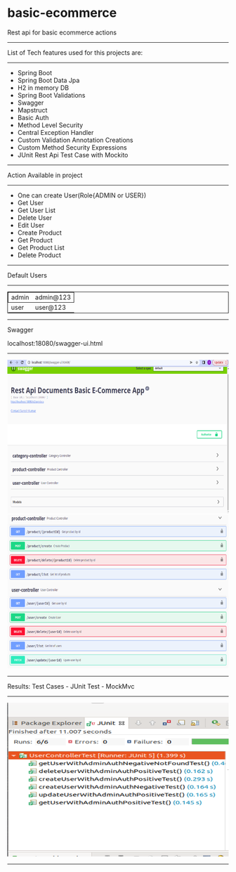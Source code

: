 # basic-ecommerce
Rest api for basic ecommerce actions
<hr>
<p>List of Tech features used for this projects are: <p>
<hr>
<ul>
<li>Spring Boot</li>
<li>Spring Boot Data Jpa</li>
<li>H2 in memory DB</li>
<li>Spring Boot Validations</li>
<li>Swagger</li>
<li>Mapstruct</li>
<li>Basic Auth</li>
<li>Method Level Security</li>
<li>Central Exception Handler</li>
<li>Custom Validation Annotation Creations</li>
<li>Custom Method Security Expressions</li>
<li>JUnit Rest Api Test Case with Mockito</li>
</ul>
<hr>
<p>Action Available in project <p>
<hr>
<ul>
<li>One can create User(Role{ADMIN or USER})</li>
<li>Get User</li>
<li>Get User List</li>
<li>Delete User</li>
<li>Edit User</li>
<li>Create Product</li>
<li>Get Product</li>
<li>Get Product List</li>
<li>Delete Product</li>
</ul>
<hr>
<p>Default Users<p>
<hr>
<table style="border: 1px solid;">
<tr style="border: 1px solid;">
<td>admin</td>
<td>admin@123</td>
</tr>
<tr>
<td>user</td>
<td>user@123</td>
</tr>
</table>
<hr>
<p>Swagger<p>
<p>localhost:18080/swagger-ui.html<p>
<hr>
<img src="swagger1.png" width="600px" height="350px"/>
<img src="swagger2.png" width="600px" height="350px"/>
<hr>
<p>Results: Test Cases - JUnit Test - MockMvc<p>
<hr>
<img src="usercontrollertest.png" width="600px" height="350px"/>
<hr>